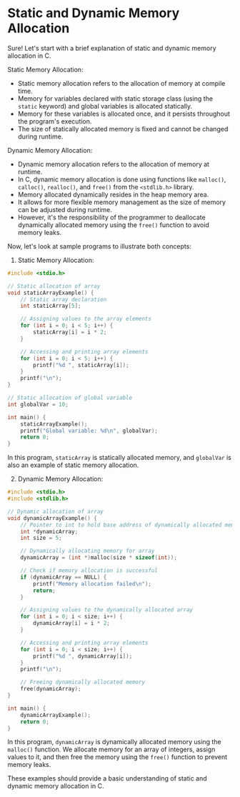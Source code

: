 # Static and Dynamic Memory Allocation

Sure! Let's start with a brief explanation of static and dynamic memory allocation in C.

Static Memory Allocation:
- Static memory allocation refers to the allocation of memory at compile time. 
- Memory for variables declared with static storage class (using the `static` keyword) and global variables is allocated statically.
- Memory for these variables is allocated once, and it persists throughout the program's execution.
- The size of statically allocated memory is fixed and cannot be changed during runtime.

Dynamic Memory Allocation:
- Dynamic memory allocation refers to the allocation of memory at runtime.
- In C, dynamic memory allocation is done using functions like `malloc()`, `calloc()`, `realloc()`, and `free()` from the `<stdlib.h>` library.
- Memory allocated dynamically resides in the heap memory area.
- It allows for more flexible memory management as the size of memory can be adjusted during runtime.
- However, it's the responsibility of the programmer to deallocate dynamically allocated memory using the `free()` function to avoid memory leaks.

Now, let's look at sample programs to illustrate both concepts:

1. Static Memory Allocation:

```c
#include <stdio.h>

// Static allocation of array
void staticArrayExample() {
    // Static array declaration
    int staticArray[5];

    // Assigning values to the array elements
    for (int i = 0; i < 5; i++) {
        staticArray[i] = i * 2;
    }

    // Accessing and printing array elements
    for (int i = 0; i < 5; i++) {
        printf("%d ", staticArray[i]);
    }
    printf("\n");
}

// Static allocation of global variable
int globalVar = 10;

int main() {
    staticArrayExample();
    printf("Global variable: %d\n", globalVar);
    return 0;
}
```

In this program, `staticArray` is statically allocated memory, and `globalVar` is also an example of static memory allocation.

2. Dynamic Memory Allocation:

```c
#include <stdio.h>
#include <stdlib.h>

// Dynamic allocation of array
void dynamicArrayExample() {
    // Pointer to int to hold base address of dynamically allocated memory
    int *dynamicArray;
    int size = 5;

    // Dynamically allocating memory for array
    dynamicArray = (int *)malloc(size * sizeof(int));

    // Check if memory allocation is successful
    if (dynamicArray == NULL) {
        printf("Memory allocation failed\n");
        return;
    }

    // Assigning values to the dynamically allocated array
    for (int i = 0; i < size; i++) {
        dynamicArray[i] = i * 2;
    }

    // Accessing and printing array elements
    for (int i = 0; i < size; i++) {
        printf("%d ", dynamicArray[i]);
    }
    printf("\n");

    // Freeing dynamically allocated memory
    free(dynamicArray);
}

int main() {
    dynamicArrayExample();
    return 0;
}
```

In this program, `dynamicArray` is dynamically allocated memory using the `malloc()` function. We allocate memory for an array of integers, assign values to it, and then free the memory using the `free()` function to prevent memory leaks.

These examples should provide a basic understanding of static and dynamic memory allocation in C.
